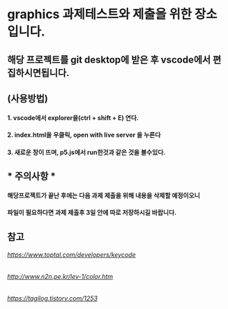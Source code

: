 # graphics 과제테스트와 제출을 위한 장소입니다.

## 해당 프로젝트를 git desktop에 받은 후 vscode에서 편집하시면됩니다.

## (사용방법)

####  1. vscode에서 explorer을(ctrl + shift + E) 연다.

####  2. index.html을 우클릭, open with live server 을 누른다

####  3. 새로운 창이 뜨며, p5.js에서 run한것과 같은 것을 볼수있다.

## * 주의사항 *

#### 해당프로젝트가 끝난 후에는 다음 과제 제출을 위해 내용을 삭제할 예정이오니
#### 파일이 필요하다면 과제 제출후 3일 안에 따로 저장하시길 바랍니다.

## 참고

###### https://www.toptal.com/developers/keycode
###### http://www.n2n.pe.kr/lev-1/color.htm
###### https://tagilog.tistory.com/1253